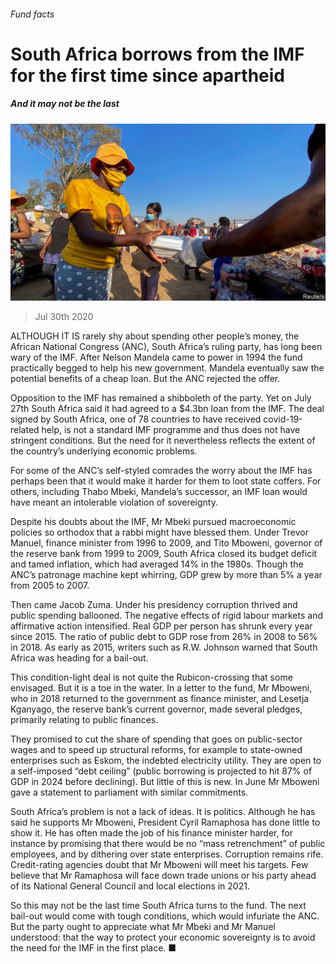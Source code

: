 ###### Fund facts

# South Africa borrows from the IMF for the first time since apartheid 

##### And it may not be the last 

![image](images/20200801_MAP501.jpg) 

> Jul 30th 2020 

ALTHOUGH IT IS rarely shy about spending other people’s money, the African National Congress (ANC), South Africa’s ruling party, has long been wary of the IMF. After Nelson Mandela came to power in 1994 the fund practically begged to help his new government. Mandela eventually saw the potential benefits of a cheap loan. But the ANC rejected the offer.

Opposition to the IMF has remained a shibboleth of the party. Yet on July 27th South Africa said it had agreed to a $4.3bn loan from the IMF. The deal signed by South Africa, one of 78 countries to have received covid-19-related help, is not a standard IMF programme and thus does not have stringent conditions. But the need for it nevertheless reflects the extent of the country’s underlying economic problems.


For some of the ANC’s self-styled comrades the worry about the IMF has perhaps been that it would make it harder for them to loot state coffers. For others, including Thabo Mbeki, Mandela’s successor, an IMF loan would have meant an intolerable violation of sovereignty.

Despite his doubts about the IMF, Mr Mbeki pursued macroeconomic policies so orthodox that a rabbi might have blessed them. Under Trevor Manuel, finance minister from 1996 to 2009, and Tito Mboweni, governor of the reserve bank from 1999 to 2009, South Africa closed its budget deficit and tamed inflation, which had averaged 14% in the 1980s. Though the ANC’s patronage machine kept whirring, GDP grew by more than 5% a year from 2005 to 2007.

Then came Jacob Zuma. Under his presidency corruption thrived and public spending ballooned. The negative effects of rigid labour markets and affirmative action intensified. Real GDP per person has shrunk every year since 2015. The ratio of public debt to GDP rose from 26% in 2008 to 56% in 2018. As early as 2015, writers such as R.W. Johnson warned that South Africa was heading for a bail-out.

This condition-light deal is not quite the Rubicon-crossing that some envisaged. But it is a toe in the water. In a letter to the fund, Mr Mboweni, who in 2018 returned to the government as finance minister, and Lesetja Kganyago, the reserve bank’s current governor, made several pledges, primarily relating to public finances.

They promised to cut the share of spending that goes on public-sector wages and to speed up structural reforms, for example to state-owned enterprises such as Eskom, the indebted electricity utility. They are open to a self-imposed “debt ceiling” (public borrowing is projected to hit 87% of GDP in 2024 before declining). But little of this is new. In June Mr Mboweni gave a statement to parliament with similar commitments.

South Africa’s problem is not a lack of ideas. It is politics. Although he has said he supports Mr Mboweni, President Cyril Ramaphosa has done little to show it. He has often made the job of his finance minister harder, for instance by promising that there would be no “mass retrenchment” of public employees, and by dithering over state enterprises. Corruption remains rife. Credit-rating agencies doubt that Mr Mboweni will meet his targets. Few believe that Mr Ramaphosa will face down trade unions or his party ahead of its National General Council and local elections in 2021.

So this may not be the last time South Africa turns to the fund. The next bail-out would come with tough conditions, which would infuriate the ANC. But the party ought to appreciate what Mr Mbeki and Mr Manuel understood: that the way to protect your economic sovereignty is to avoid the need for the IMF in the first place. ■

